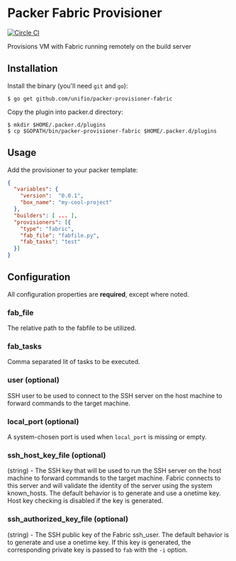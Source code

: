 Packer Fabric Provisioner
================================

[![Circle CI](https://circleci.com/gh/unifio/packer-provisioner-fabric.svg?style=svg)](https://circleci.com/gh/unifio/packer-provisioner-fabric)

Provisions VM with Fabric running remotely on the build server

Installation
------------
Install the binary (you'll need ```git``` and ```go```):

```
$ go get github.com/unifio/packer-provisioner-fabric
```
Copy the plugin into packer.d directory:

```
$ mkdir $HOME/.packer.d/plugins
$ cp $GOPATH/bin/packer-provisioner-fabric $HOME/.packer.d/plugins

```
Usage
-----

Add the provisioner to your packer template:

```json
{
  "variables": {
    "version":  "0.0.1",
    "box_name": "my-cool-project"
  },
  "builders": [ ... ],
  "provisioners": [{
    "type": "fabric",
    "fab_file": "fabfile.py",
    "fab_tasks": "test"
  }]
}
```

Configuration
-------------

All configuration properties are **required**, except where noted.

### fab_file

The relative path to the fabfile to be utilized.

### fab_tasks

Comma separated lit of tasks to be executed.

### user (optional)

SSH user to be used to connect to the SSH server on the host machine to forward commands to the target machine.

### local_port (optional)

A system-chosen port is used when `local_port` is missing or empty.

### ssh_host_key_file (optional)

(string) - The SSH key that will be used to run the SSH server on the host machine to forward commands to the target machine. Fabric connects to this server and will validate the identity of the server using the system known_hosts. The default behavior is to generate and use a onetime key. Host key checking is disabled if the key is generated.

### ssh_authorized_key_file (optional)

(string) - The SSH public key of the Fabric ssh_user. The default behavior is to generate and use a onetime key. If this key is generated, the corresponding private key is passed to `fab` with the `-i` option.
